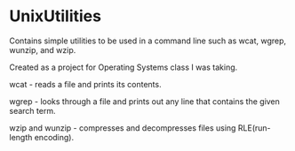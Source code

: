 # UnixUtilities
Contains simple utilities to be used in a command line such as wcat, wgrep, wunzip, and wzip.

Created as a project for Operating Systems class I was taking.

wcat - reads a file and prints its contents.

wgrep - looks through a file and prints out any line that contains the given search term.

wzip and wunzip - compresses and decompresses files using RLE(run-length encoding).
